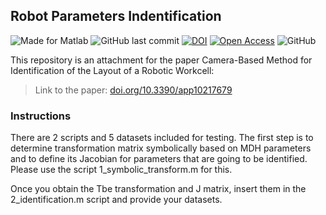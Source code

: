 ## Robot Parameters Indentification

![Made for Matlab](https://img.shields.io/badge/made%20for-Matlab-green)
![GitHub last commit](https://img.shields.io/github/last-commit/robot-vsb-cz/parameters-identification) 
[![DOI](https://img.shields.io/badge/doi-10.3390%2Fapp10217679-green)](https://doi.org/10.3390/app10217679)
[![Open Access](https://img.shields.io/badge/doiOA-10.3390%2Fapp10217679-orange?style=social&logo=openaccess)](https://doi.org/10.3390/app10217679)
![GitHub](https://img.shields.io/github/license/robot-vsb-cz/parameters-identification)

This repository is an attachment for the paper Camera-Based Method for Identification of the Layout of a Robotic Workcell:
> Link to the paper: [doi.org/10.3390/app10217679](https://doi.org/10.3390/app10217679)

### Instructions
There are 2 scripts and 5 datasets included for testing. The first step is to determine transformation matrix symbolically based on MDH parameters and to define its Jacobian for parameters that are going to be identified. Please use the script 1_symbolic_transform.m for this. 

Once you obtain the Tbe transformation and J matrix, insert them in the 2_identification.m script and provide your datasets.
